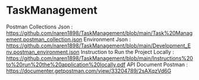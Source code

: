 # TaskManagement
Postman Collections Json : https://github.com/naren1898/TaskManagement/blob/main/Task%20Management.postman_collection.json
Environment Json : https://github.com/naren1898/TaskManagement/blob/main/Development_Env.postman_environment.json
Instruction to Run the Project Locally : https://github.com/naren1898/TaskManagement/blob/main/Instructions%20to%20run%20the%20application%20locally.pdf
API Document Postman : https://documenter.getpostman.com/view/33204789/2sAXqzVd6G
